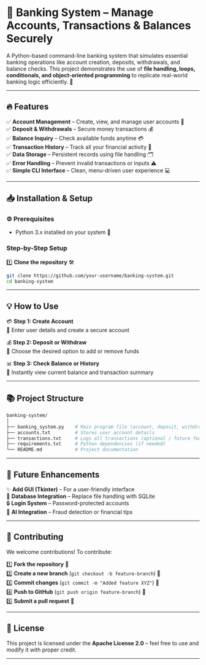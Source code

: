 # 🏦 Banking System – Manage Accounts, Transactions & Balances Securely
A Python-based command-line banking system that simulates essential banking operations like account creation, deposits, withdrawals, and balance checks. This project demonstrates the use of **file handling, loops, conditionals, and object-oriented programming** to replicate real-world banking logic efficiently. 🚀

---

## 🔥 Features

✅ **Account Management** – Create, view, and manage user accounts 👤  
✅ **Deposit & Withdrawals** – Secure money transactions 💰  
✅ **Balance Inquiry** – Check available funds anytime 💳  
✅ **Transaction History** – Track all your financial activity 🧾  
✅ **Data Storage** – Persistent records using file handling 🗂️  
✅ **Error Handling** – Prevent invalid transactions or inputs ⚠️  
✅ **Simple CLI Interface** – Clean, menu-driven user experience 💻  

---

## 📥 Installation & Setup
### ⚙️ **Prerequisites**
- Python 3.x installed on your system 🐍

### **Step-by-Step Setup**
1️⃣ **Clone the repository** 🛠️  
   ```sh
   git clone https://github.com/your-username/banking-system.git
   cd banking-system
```

---

## 💡 How to Use
💳 **Step 1: Create Account**  
🔹 Enter user details and create a secure account  

💰 **Step 2: Deposit or Withdraw**  
🔹 Choose the desired option to add or remove funds  

📊 **Step 3: Check Balance or History**  
🔹 Instantly view current balance and transaction summary  

---

## 📚 Project Structure

```bash
banking-system/
│
├── banking_system.py    # Main program file (account, deposit, withdraw, balance)
├── accounts.txt         # Stores user account details
├── transactions.txt     # Logs all transactions (optional / future feature)
├── requirements.txt     # Python dependencies (if needed)
└── README.md            # Project documentation

```
---

## 🚀 Future Enhancements
✨ **Add GUI (Tkinter)** – For a user-friendly interface  
🧠 **Database Integration** – Replace file handling with SQLite  
🔒 **Login System** – Password-protected accounts  
🤖 **AI Integration** – Fraud detection or financial tips  

---

## 🤝 Contributing
We welcome contributions! To contribute:

1️⃣ **Fork the repository** 🍴  
2️⃣ **Create a new branch** (`git checkout -b feature-branch`) 🌿  
3️⃣ **Commit changes** (`git commit -m "Added feature XYZ"`) 📝  
4️⃣ **Push to GitHub** (`git push origin feature-branch`) 🚀  
5️⃣ **Submit a pull request** 🔄  

---

## 📜 License
This project is licensed under the **Apache License 2.0** – feel free to use and modify it with proper credit.  

---
